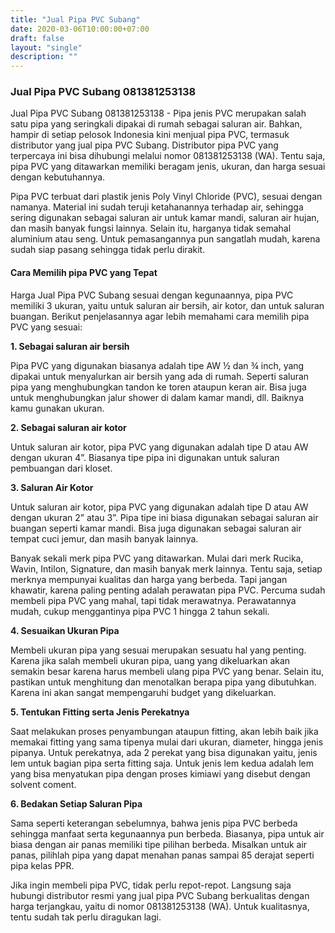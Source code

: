 ```yaml
---
title: "Jual Pipa PVC Subang"
date: 2020-03-06T10:00:00+07:00
draft: false
layout: "single"
description: ""
---
```


### Jual Pipa PVC Subang 081381253138

Jual Pipa PVC Subang 081381253138 - Pipa jenis PVC merupakan salah satu pipa yang seringkali dipakai di rumah sebagai saluran air. Bahkan, hampir di setiap pelosok Indonesia kini menjual pipa PVC, termasuk distributor yang jual pipa PVC Subang. Distributor pipa PVC yang terpercaya ini bisa dihubungi melalui nomor 081381253138 (WA). Tentu saja, pipa PVC yang ditawarkan memiliki beragam jenis, ukuran, dan harga sesuai dengan kebutuhannya. 

Pipa PVC terbuat dari plastik jenis Poly Vinyl Chloride (PVC), sesuai dengan namanya. Material ini sudah teruji ketahanannya terhadap air, sehingga sering digunakan sebagai saluran air untuk kamar mandi, saluran air hujan, dan masih banyak fungsi lainnya. Selain itu, harganya tidak semahal aluminium atau seng. Untuk pemasangannya pun sangatlah mudah, karena sudah siap pasang sehingga tidak perlu dirakit.

#### Cara Memilih pipa PVC yang Tepat

Harga Jual Pipa PVC Subang sesuai dengan kegunaannya, pipa PVC memiliki 3 ukuran, yaitu untuk saluran air bersih, air kotor, dan untuk saluran buangan. Berikut penjelasannya agar lebih memahami cara memilih pipa PVC yang sesuai:

**1. Sebagai saluran air bersih**

Pipa PVC yang digunakan biasanya adalah tipe AW ½ dan ¾ inch, yang dipakai untuk menyalurkan air bersih yang ada di rumah. Seperti saluran pipa yang menghubungkan tandon ke toren ataupun keran air. Bisa juga untuk menghubungkan jalur shower di dalam kamar mandi, dll. Baiknya kamu gunakan ukuran.

**2. Sebagai saluran air kotor**

Untuk saluran air kotor, pipa PVC yang digunakan adalah tipe D atau AW dengan ukuran 4”. Biasanya tipe pipa ini digunakan untuk saluran pembuangan dari kloset. 

**3. Saluran Air Kotor**

Untuk saluran air kotor, pipa PVC yang digunakan adalah tipe D atau AW dengan ukuran 2” atau 3”. Pipa tipe ini biasa digunakan sebagai saluran air buangan seperti kamar mandi. Bisa juga digunakan sebagai saluran air tempat cuci jemur, dan masih banyak lainnya. 

Banyak sekali merk pipa PVC yang ditawarkan. Mulai dari merk Rucika, Wavin, Intilon, Signature, dan masih banyak merk lainnya. Tentu saja, setiap merknya mempunyai kualitas dan harga yang berbeda. Tapi jangan khawatir, karena paling penting adalah perawatan pipa PVC. Percuma sudah membeli pipa PVC yang mahal, tapi tidak merawatnya. Perawatannya mudah, cukup menggantinya pipa PVC 1 hingga 2 tahun sekali.

**4. Sesuaikan Ukuran Pipa**

Membeli ukuran pipa yang sesuai merupakan sesuatu hal yang penting. Karena jika salah membeli ukuran pipa, uang yang dikeluarkan akan semakin besar karena harus membeli ulang pipa PVC yang benar. Selain itu, pastikan untuk menghitung dan menotalkan berapa pipa yang dibutuhkan. Karena ini akan sangat mempengaruhi budget yang dikeluarkan.

**5. Tentukan Fitting serta Jenis Perekatnya**

Saat melakukan proses penyambungan ataupun fitting, akan lebih baik jika memakai fitting yang sama tipenya mulai dari ukuran, diameter, hingga jenis pipanya. Untuk perekatnya, ada 2 perekat yang bisa digunakan yaitu, jenis lem untuk bagian pipa serta fitting saja. Untuk jenis lem kedua adalah lem yang bisa menyatukan pipa dengan proses kimiawi yang disebut dengan solvent coment.

**6. Bedakan Setiap Saluran Pipa**

Sama seperti keterangan sebelumnya, bahwa jenis pipa PVC berbeda sehingga manfaat serta kegunaannya pun berbeda. Biasanya, pipa untuk air biasa dengan air panas memiliki tipe pilihan berbeda. Misalkan untuk air panas, pilihlah pipa yang dapat menahan panas sampai 85 derajat seperti pipa kelas PPR.

Jika ingin membeli pipa PVC, tidak perlu repot-repot. Langsung saja hubungi distributor resmi yang jual pipa PVC Subang berkualitas dengan harga terjangkau, yaitu di nomor 081381253138 (WA). Untuk kualitasnya, tentu sudah tak perlu diragukan lagi.

